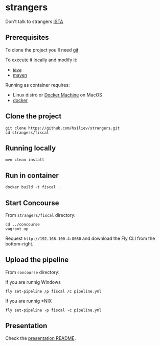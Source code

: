 # strangers
Don't talk to strangers [ISTA](https://istacon.org/)


Prerequisites
-------------

To clone the project you'll need [git](https://git-scm.com/downloads)

To execute it locally and modify it:
* [java](https://java.com/en/download/)
* [maven](https://maven.apache.org/)

Running as container requires:
* Linux distro or [Docker Machine](https://docs.docker.com/machine/) on MacOS
* [docker](https://www.docker.com/)

Clone the project
-----------------

```
git clone https://github.com/hsiliev/strangers.git
cd strangers/fiscal
```


Running locally
---------------

```
mvn clean install
```


Run in container
----------------

```
docker build -t fiscal .
```

Start Concourse
---------------

From `strangers/fiscal` directory:

```
cd ../concourse
vagrant up
```

Request `http://192.168.100.4:8080` and download the Fly CLI from the bottom-right.


Upload the pipeline
-------------------

From `concourse` directory:

If you are runnig Windows
```
fly set-pipeline /p fiscal /c pipeline.yml
```
If you are runnig *NIX
```
fly set-pipeline -p fiscal -c pipeline.yml
```

Presentation
------------

Check the [presentation README](https://github.com/hsiliev/strangers/blob/master/presentation/README.md).
